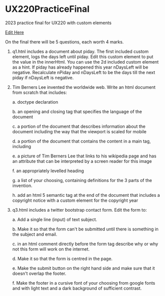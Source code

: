 # UX220PracticeFinal
2023 practice final for UX220 with custom elements

[Edit Here](https://diy-pwa.dev/~/gh/rhildred/UX220PracticeFinal)

On the final there will be 5 questions, each worth 4 marks.

1. q1.htnl includes a document about piday. The first included custom element, logs the days left until piday. Edit this custom element to put the value in the innerHtml.
You can use the 2d included custom element as a hint.
If piday has already happened this year nDaysLeft will be negative. 
Recalculate nPiday and nDaysLeft to be the days till the next piday if nDaysLeft is negative.

2. Tim Berners Lee invented the worldwide web. Write an html document from scratch that includes:

    a. doctype declaration

    b. an opening and closing tag that specifies the language of the document

    c. a portion of the document that describes information about the document including the way that the viewport is scaled for mobile

    d. a portion of the document that contains the content in a main tag, including

    e. a picture of Tim Berners Lee that links to his wikipedia page and has an attribute that can be interpreted by a screen reader for this image

    f. an appropriately levelled heading

    g. a list of your choosing, containing definitions for the 3 parts of the invention.

    h. add an html 5 semantic tag at the end of the document that includes a copyright notice with a custom element for the copyright year

3. q3.html includes a twitter bootstrap contact form. Edit the form to:

    a. Add a single line (input) of text subject.

    b. Make it so that the form can't be submitted until there is something in the subject and email.

    c. in an html comment directly before the form tag describe why or why not this form will work on the internet.

    d. Make it so that the form is centred in the page.

    e. Make the submit button on the right hand side and make sure that it doesn't overlap the footer.

    f. Make the footer in a cursive font of your choosing from google fonts and with light text and a dark background of sufficient contrast.